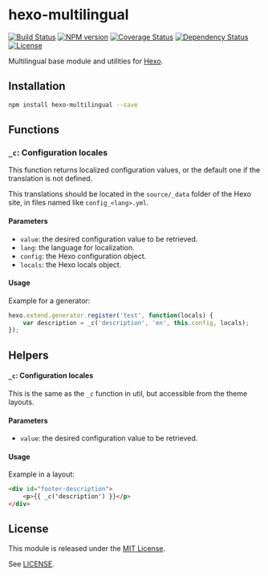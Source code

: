 hexo-multilingual
=================

[![Build Status](https://travis-ci.org/ahaasler/hexo-multilingual.svg?branch=master)](https://travis-ci.org/ahaasler/hexo-multilingual)
[![NPM version](https://badge.fury.io/js/hexo-multilingual.svg)](http://badge.fury.io/js/hexo-multilingual)
[![Coverage Status](https://coveralls.io/repos/ahaasler/hexo-multilingual/badge.svg?branch=master&service=github)](https://coveralls.io/github/ahaasler/hexo-multilingual?branch=master)
[![Dependency Status](https://gemnasium.com/ahaasler/hexo-multilingual.svg)](https://gemnasium.com/ahaasler/hexo-multilingual)
[![License](https://img.shields.io/github/license/ahaasler/hexo-multilingual.svg)](LICENSE)

Multilingual base module and utilities for [Hexo](http://hexo.io/).

Installation
------------

``` bash
npm install hexo-multilingual --save
```

Functions
---------

### `_c`: Configuration locales

This function returns localized configuration values, or the default one if the
translation is not defined.

This translations should be located in the `source/_data` folder of the Hexo
site, in files named like `config_<lang>.yml`.

#### Parameters

- `value`: the desired configuration value to be retrieved.
- `lang`: the language for localization.
- `config`: the Hexo configuration object.
- `locals`: the Hexo locals object.

#### Usage

Example for a generator:

```javascript
hexo.extend.generator.register('test', function(locals) {
	var description = _c('description', 'en', this.config, locals);
});
```

Helpers
-------

#### `_c`: Configuration locales

This is the same as the `_c` function in util, but accessible from the theme
layouts.

#### Parameters

- `value`: the desired configuration value to be retrieved.

#### Usage

Example in a layout:

```html
<div id="footer-description">
	<p>{{ _c('description') }}</p>
</div>
```

License
-------

This module is released under the [MIT License](http://opensource.org/licenses/MIT "The MIT License").

See [LICENSE](LICENSE "The MIT License").
